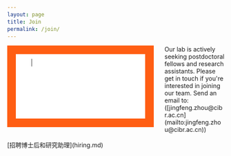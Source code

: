 ```yaml
---
layout: page
title: Join
permalink: /join/
---
```


<img align="left" width="300" style="margin-right:25px; border-radius: 0%; border: 20px solid #FF5E13;" src="/assets/join_us.gif" />
Our lab is actively seeking postdoctoral fellows and research assistants. Please get in touch if you're interested in joining our team. Send an email to:<br>
([jingfeng.zhou@cibr.ac.cn](mailto:jingfeng.zhou@cibr.ac.cn)) 
<br><br>
[招聘博士后和研究助理](hiring.md)
<br clear="left" />
